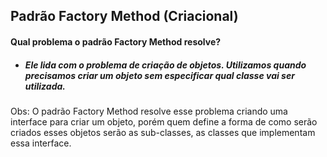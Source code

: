 ## Padrão Factory Method (Criacional)
#### Qual problema o padrão Factory Method resolve? 
* ##### Ele lida com o problema de criação de objetos. Utilizamos quando precisamos criar um objeto sem especificar qual classe vai ser utilizada. 
Obs: O padrão Factory Method resolve esse problema criando uma interface para criar um objeto, porém quem define a forma de como serão criados esses objetos serão as sub-classes, as classes que implementam essa interface.
